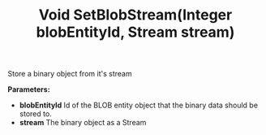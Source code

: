 ﻿---
uid: crmscript_ref_NSBLOBAgent_SetBlobStream
title: Void SetBlobStream(Integer blobEntityId, Stream stream)
intellisense: NSBLOBAgent.SetBlobStream
keywords: NSBLOBAgent, SetBlobStream
so.topic: reference
---

Store a binary object from it's stream

**Parameters:**
 - **blobEntityId** Id of the BLOB entity object that the binary data should be stored to.
 - **stream** The binary object as a Stream

